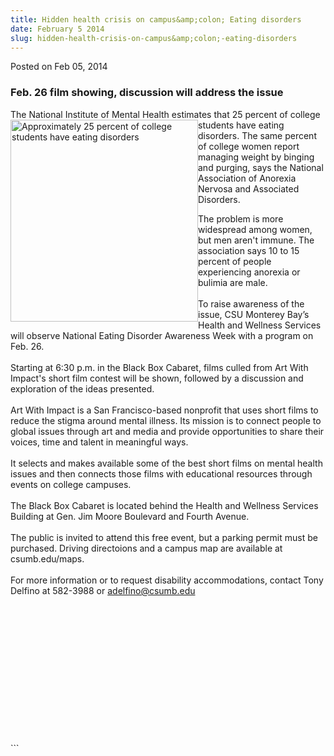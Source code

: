 ```yaml
---
title: Hidden health crisis on campus&amp;colon; Eating disorders
date: February 5 2014
slug: hidden-health-crisis-on-campus&amp;colon;-eating-disorders
---
```


 
<span class="date">Posted on Feb 05, 2014 </span>

<h3>Feb. 26 film showing, discussion will address the issue</h3>
<p>The National Institute of Mental Health estimates that 25
percent of college students have eating&#xA0;<img alt="Approximately 25 percent of college students have eating disorders" src="https://news.csumb.edu/sites/default/files/65/attachments/news/images/stigma_1.jpg" style="float:left; width:300px; height:323px">disorders. The same
percent of college women report managing weight by binging and
purging, says the National Association of Anorexia Nervosa and
Associated Disorders.</img></p>
<p>The problem is more widespread among women, but men aren&apos;t
immune. The association says 10 to 15 percent of people
experiencing anorexia or bulimia are male.<br>
<br>
To raise awareness of the issue, CSU Monterey Bay&#x2019;s Health and
Wellness Services will observe National Eating Disorder Awareness
Week with a program on Feb. 26.<br>
<br>
Starting at 6:30 p.m. in the Black Box Cabaret, films culled from
Art With Impact&apos;s short film contest will be shown, followed by a
discussion and exploration of the ideas presented.<br>
<br>
Art With Impact is a San Francisco-based nonprofit that uses short
films to reduce the stigma around mental illness. Its mission is to
connect people to global issues through art and media and provide
opportunities to share their voices, time and talent in meaningful
ways.<br>
<br>
It selects and makes available some of the best short films on
mental health issues and then connects those films with educational
resources through events on college campuses.<br>
<br>
The Black Box Cabaret is located behind the Health and Wellness
Services Building at Gen. Jim Moore Boulevard and Fourth
Avenue.<br>
<br>
The public is invited to attend this free event, but a parking
permit must be purchased. Driving directoions and a campus map are
available at csumb.edu/maps.<br>
<br>
For more information or to request disability accommodations,
contact Tony Delfino at 582-3988 or <a href="mailto:adelfino@csumb.edu">adelfino@csumb.edu</a></br></br></br></br></br></br></br></br></br></br></br></br></br></br></p>
```
